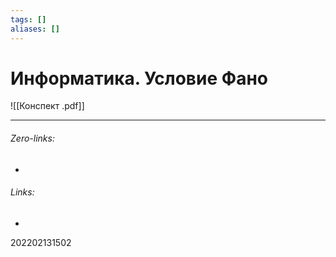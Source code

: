 ```yaml
---
tags: []
aliases: []
---
```

# Информатика. Условие Фано
![[Конспект .pdf]]
___
###### Zero-links:
-
###### Links:
-

202202131502